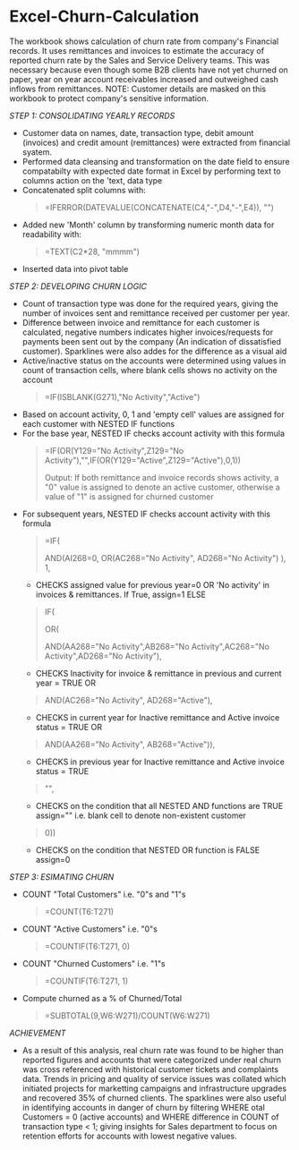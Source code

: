 # Excel-Churn-Calculation
The workbook shows calculation of churn rate from company's Financial records. It uses remittances and invoices to estimate the accuracy of reported churn rate by the Sales and Service Delivery teams. This was necessary because
even though some B2B clients have not yet churned on paper, year on year account receivables increased and outweighed cash inflows from remittances.
NOTE: Customer details are masked on this workbook to protect company's sensitive information.

*STEP 1: CONSOLIDATING YEARLY RECORDS*
* Customer data on names, date, transaction type, debit amount (invoices) and credit amount (remittances) were extracted from financial syatem.
* Performed data cleansing and transformation on the date field to ensure compatabilty with expected date format in Excel by performing text to columns action on the 'text, data type
* Concatenated split columns with:
  > =IFERROR(DATEVALUE(CONCATENATE(C4,"-",D4,"-",E4)), "")
* Added new 'Month' column by transforming numeric month data for readability with:
  > =TEXT(C2*28, "mmmm")
* Inserted data into pivot table


*STEP 2: DEVELOPING CHURN LOGIC*
* Count of transaction type was done for the required years, giving the number of invoices sent and remittance received per customer per year.
* Difference between invoice and remittance for each customer is calculated, negative numbers indicates higher invoices/requests for payments been sent out by the company (An indication of dissatisfied customer). Sparklines were also addes for the difference as a visual aid
* Active/inactive status on the accounts were determined using values in count of transaction cells, where blank cells shows no activity on the account
  > =IF(ISBLANK(G271),"No Activity","Active")
* Based on account activity, 0, 1 and 'empty cell' values are assigned for each customer with NESTED IF functions
* For the base year, NESTED IF checks account activity with this formula
  > =IF(OR(Y129="No Activity",Z129="No Activity"),"",IF(OR(Y129="Active",Z129="Active"),0,1))
  > 
  > Output: If both remittance and invoice records shows activity, a "0" value is assigned to denote an active customer, otherwise a value of "1" is assigned for churned customer
* For subsequent years, NESTED IF checks account activity with this formula
  > =IF(
  > 
  > AND(AI268=0,  OR(AC268="No Activity", AD268="No Activity") ), 1,
    * CHECKS assigned value for previous year=0 OR 'No activity' in invoices & remittances. If True, assign=1 ELSE
  >
  > IF(
  >
  > OR(
  >
  > AND(AA268="No Activity",AB268="No Activity",AC268="No Activity",AD268="No Activity"),
    * CHECKS Inactivity for invoice & remittance in previous and current year = TRUE OR
  > 
  > AND(AC268="No Activity", AD268="Active"),
    * CHECKS in current year for Inactive remittance and Active invoice status = TRUE OR 
  > 
  > AND(AA268="No Activity", AB268="Active")),
    * CHECKS in previous year for Inactive remittance and Active invoice status = TRUE
  >
  > "",
   * CHECKS on the condition that all NESTED AND functions are TRUE assign=""  i.e. blank cell to denote non-existent customer
  >
  > 0))
    * CHECKS on the condition that NESTED OR function is FALSE assign=0
  
*STEP 3: ESIMATING CHURN*
  * COUNT "Total Customers" i.e. "0"s and "1"s
    > =COUNT(T6:T271)
  * COUNT "Active Customers" i.e. "0"s
    > =COUNTIF(T6:T271, 0)
  * COUNT "Churned Customers" i.e. "1"s
    > =COUNTIF(T6:T271, 1)
  * Compute churned as a % of Churned/Total
    > =SUBTOTAL(9,W6:W271)/COUNT(W6:W271)

*ACHIEVEMENT*
  * As a result of this analysis, real churn rate was found to be higher than reported figures and accounts that were categorized under real churn was cross referenced with historical customer tickets and complaints data. Trends in pricing and quality of service issues was collated which initiated projects for marketting campaigns and infrastructure upgrades and recovered 35% of churned clients. The sparklines were also useful in identifying accounts in danger of churn by filtering WHERE otal Customers = 0 (active accounts) and WHERE difference in COUNT of transaction type < 1; giving insights for Sales department to focus on retention efforts for accounts with lowest negative values.

  
  
